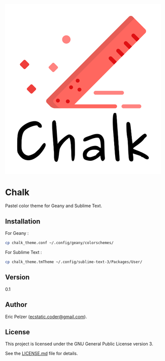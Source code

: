 ![](https://github.com/senselogic/CHALK/blob/master/LOGO/chalk.png)

# Chalk

Pastel color theme for Geany and Sublime Text.

## Installation

For Geany :

```bash
cp chalk_theme.conf ~/.config/geany/colorschemes/
```

For Sublime Text :

```bash
cp chalk_theme.tmTheme ~/.config/sublime-text-3/Packages/User/
```

## Version

0.1

## Author

Eric Pelzer (ecstatic.coder@gmail.com).

## License

This project is licensed under the GNU General Public License version 3.

See the [LICENSE.md](LICENSE.md) file for details.


